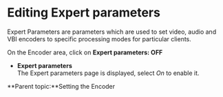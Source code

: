 # Editing Expert parameters

Expert Parameters are parameters which are used to set video, audio and VBI encoders to specific processing modes for particular clients.

On the Encoder area, click on **Expert parameters: OFF**

* **Expert parameters**\
  The Expert parameters page is displayed, select _On_ to enable it.

**Parent topic:**Setting the Encoder
